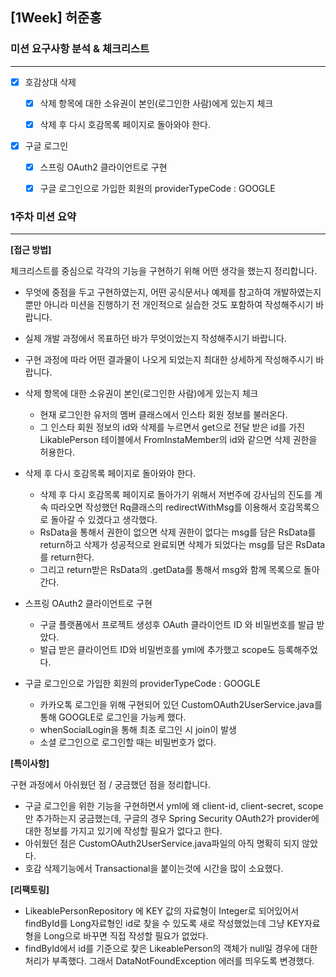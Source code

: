 ## [1Week] 허준홍

### 미션 요구사항 분석 & 체크리스트

---

- [x] 호감상대 삭제
  - [x] 삭제 항목에 대한 소유권이 본인(로그인한 사람)에게 있는지 체크
  - [x] 삭제 후 다시 호감목록 페이지로 돌아와야 한다.


- [x] 구글 로그인
    - [x] 스프링 OAuth2 클라이언트로 구현
    - [x] 구글 로그인으로 가입한 회원의 providerTypeCode : GOOGLE




### 1주차 미션 요약

---
**[접근 방법]**

체크리스트를 중심으로 각각의 기능을 구현하기 위해 어떤 생각을 했는지 정리합니다.

- 무엇에 중점을 두고 구현하였는지, 어떤 공식문서나 예제를 참고하여 개발하였는지 뿐만 아니라 미션을 진행하기 전 개인적으로 실습한 것도 포함하여 작성해주시기 바랍니다.
- 실제 개발 과정에서 목표하던 바가 무엇이었는지 작성해주시기 바랍니다.
- 구현 과정에 따라 어떤 결과물이 나오게 되었는지 최대한 상세하게 작성해주시기 바랍니다.

- 삭제 항목에 대한 소유권이 본인(로그인한 사람)에게 있는지 체크
  - 현재 로그인한 유저의 멤버 클래스에서 인스타 회원 정보를 불러온다.
  - 그 인스타 회원 정보의 id와 삭제를 누르면서 get으로 전달 받은 id를 가진 LikablePerson 테이블에서 FromInstaMember의 id와 같으면 삭제 권한을 허용한다.
- 삭제 후 다시 호감목록 페이지로 돌아와야 한다.
  - 삭제 후 다시 호감목록 페이지로 돌아가기 위해서 저번주에 강사님의 진도를 계속 따라오면 작성했던 Rq클래스의 redirectWithMsg를 이용해서 호감목록으로 돌아갈 수 있겠다고 생각했다.
  - RsData<LikeablePerson>을 통해서 권한이 없으면 삭제 권한이 없다는 msg를 담은 RsData를 return하고 삭제가 성공적으로 완료되면 삭제가 되었다는 msg를 담은 RsData를 return한다.
  - 그리고 return받은 RsData의 .getData를 통해서 msg와 함께 목록으로 돌아간다.
  
- 스프링 OAuth2 클라이언트로 구현
  - 구글 플랫폼에서 프로젝트 생성후 OAuth 클라이언트 ID 와 비밀번호를 발급 받았다.
  - 발급 받은 클라이언트 ID와 비밀번호를 yml에 추가했고 scope도 등록해주었다.

- 구글 로그인으로 가입한 회원의 providerTypeCode : GOOGLE
  - 카카오톡 로그인을 위해 구현되어 있던 CustomOAuth2UserService.java를 통해 GOOGLE로 로그인을 가능케 했다.
  - whenSocialLogin을 통해 최초 로그인 시 join이 발생
  - 소셜 로그인으로 로그인할 때는 비밀번호가 없다.


**[특이사항]**

구현 과정에서 아쉬웠던 점 / 궁금했던 점을 정리합니다.

- 구글 로그인을 위한 기능을 구현하면서 yml에 왜 client-id, client-secret, scope만 추가하는지 궁금했는데, 구글의 경우 Spring Security OAuth2가 provider에 대한 정보를 가지고 있기에 작성할 필요가 없다고 한다.
- 아쉬웠던 점은 CustomOAuth2UserService.java파일의 아직 명확히 되지 않았다.
- 호감 삭제기능에서 Transactional을 붙이는것에 시간을 많이 소요했다.

**[리팩토링]**
- LikeablePersonRepository 에 KEY 값의 자료형이 Integer로 되어있어서 findById를 Long자료형인 id로 찾을 수 있도록 새로 작성했었는데 그냥 KEY자료형을 Long으로 바꾸면 직접 작성할 필요가 없었다.
- findById에서 id를 기준으로 찾은 LikeablePerson의 객체가 null일 경우에 대한 처리가 부족했다. 그래서 DataNotFoundException 에러를 띄우도록 변경했다.